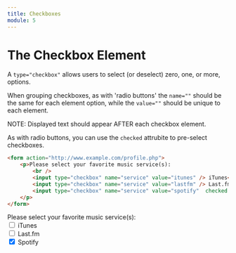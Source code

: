 ```yaml
---
title: Checkboxes
module: 5
---
```


# The Checkbox Element

A `type="checkbox"` allows users to select (or deselect) zero, one, or more, options.

When grouping checkboxes, as with 'radio buttons' the `name=""` should be the same for each element option, while the `value=""` should be unique to each element.

NOTE: Displayed text should appear AFTER each checkbox element.

As with radio buttons, you can use the `checked` attrubite to pre-select checkboxes.

```html
<form action="http://www.example.com/profile.php">
    <p>Please select your favorite music service(s):
        <br />
        <input type="checkbox" name="service" value="itunes" /> iTunes<br />
        <input type="checkbox" name="service" value="lastfm" /> Last.fm<br />
        <input type="checkbox" name="service" value="spotify"  checked /> Spotify<br />
    </p>
</form>
```

<div class="displayed_code_example">
<form action="http://www.example.com/profile.php">
    <p>Please select your favorite music service(s):
        <br />
        <input type="checkbox" name="service" value="itunes" /> iTunes<br />
        <input type="checkbox" name="service" value="lastfm" /> Last.fm<br />
        <input type="checkbox" name="service" value="spotify" checked /> Spotify<br />
    </p>
</form>
</div>
